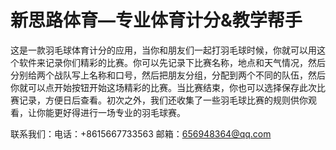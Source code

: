 # 新思路体育—专业体育计分&教学帮手
这是一款羽毛球体育计分的应用，当你和朋友们一起打羽毛球时候，你就可以用这个软件来记录你们精彩的比赛。你可以先记录下比赛名称，地点和天气情况，然后分别给两个战队写上名称和口号，然后把朋友分组，分配到两个不同的队伍，然后你就可以点开始按钮开始这场精彩的比赛。当比赛结束，你也可以选择保存此次比赛记录，方便日后查看。初次之外，我们还收集了一些羽毛球比赛的规则供你观看，让你能更好得进行一场专业的羽毛球赛。

联系我们：电话：+8615667733563 邮箱：656948364@qq.com
